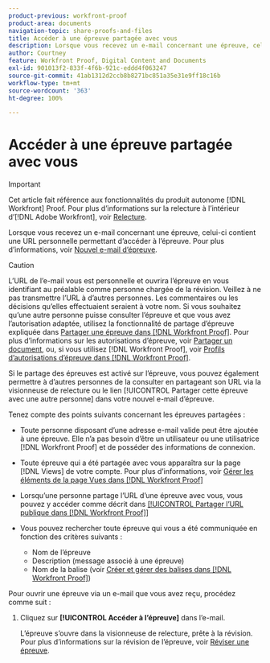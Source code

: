 ```yaml
---
product-previous: workfront-proof
product-area: documents
navigation-topic: share-proofs-and-files
title: Accéder à une épreuve partagée avec vous
description: Lorsque vous recevez un e-mail concernant une épreuve, celui-ci contient une URL personnelle permettant d’accéder à l’épreuve. Pour plus d’informations, voir Nouvel e-mail d’épreuve.
author: Courtney
feature: Workfront Proof, Digital Content and Documents
exl-id: 901013f2-833f-4f6b-921c-eddd4f063247
source-git-commit: 41ab1312d2ccb8b8271bc851a35e31e9ff18c16b
workflow-type: tm+mt
source-wordcount: '363'
ht-degree: 100%

---
```


# Accéder à une épreuve partagée avec vous

>[!IMPORTANT]
>
>Cet article fait référence aux fonctionnalités du produit autonome [!DNL Workfront] Proof. Pour plus d’informations sur la relecture à l’intérieur d’[!DNL Adobe Workfront], voir [Relecture](../../../review-and-approve-work/proofing/proofing.md).

Lorsque vous recevez un e-mail concernant une épreuve, celui-ci contient une URL personnelle permettant d’accéder à l’épreuve. Pour plus d’informations, voir [Nouvel e-mail d’épreuve](../../../workfront-proof/wp-emailsntfctns/proof-notifications-and-reminders/new-proof-email.md).

>[!CAUTION]
>
>L’URL de l’e-mail vous est personnelle et ouvrira l’épreuve en vous identifiant au préalable comme personne chargée de la révision. Veillez à ne pas transmettre l’URL à d’autres personnes. Les commentaires ou les décisions qu’elles effectuaient seraient à votre nom. Si vous souhaitez qu’une autre personne puisse consulter l’épreuve et que vous avez l’autorisation adaptée, utilisez la fonctionnalité de partage d’épreuve expliquée dans [Partager une épreuve dans  [!DNL Workfront Proof]](../../../workfront-proof/wp-work-proofsfiles/share-proofs-and-files/share-proof.md). Pour plus d’informations sur les autorisations d’épreuve, voir [Partager un document](../../../workfront-basics/grant-and-request-access-to-objects/document-permissions.md), ou, si vous utilisez [!DNL Workfront Proof], voir [Profils d’autorisations d’épreuve dans  [!DNL Workfront Proof]](../../../workfront-proof/wp-acct-admin/account-settings/proof-perm-profiles-in-wp.md).
>
>Si le partage des épreuves est activé sur l’épreuve, vous pouvez également permettre à d’autres personnes de la consulter en partageant son URL via la visionneuse de relecture ou le lien [!UICONTROL Partager cette épreuve avec une autre personne] dans votre nouvel e-mail d’épreuve.

Tenez compte des points suivants concernant les épreuves partagées :

* Toute personne disposant d’une adresse e-mail valide peut être ajoutée à une épreuve. Elle n’a pas besoin d’être un utilisateur ou une utilisatrice [!DNL Workfront Proof] et de posséder des informations de connexion.
* Toute épreuve qui a été partagée avec vous apparaîtra sur la page [!DNL Views] de votre compte. Pour plus d’informations, voir [Gérer les éléments de la page Vues dans  [!DNL Workfront Proof]](../../../workfront-proof/wp-work-proofsfiles/manage-your-work/manage-items-on-views-page.md)
* Lorsqu’une personne partage l’URL d’une épreuve avec vous, vous pouvez y accéder comme décrit dans [[!UICONTROL Partager l’URL publique dans  [!DNL Workfront Proof]]](../../../workfront-proof/wp-work-proofsfiles/share-proofs-and-files/share-public-url.md)
* Vous pouvez rechercher toute épreuve qui vous a été communiquée en fonction des critères suivants :

   * Nom de l’épreuve
   * Description (message associé à une épreuve)
   * Nom de la balise (voir [Créer et gérer des balises dans  [!DNL Workfront Proof]](../../../workfront-proof/wp-work-proofsfiles/organize-your-work/create-and-manage-tags.md))

Pour ouvrir une épreuve via un e-mail que vous avez reçu, procédez comme suit :

1. Cliquez sur **[!UICONTROL Accéder à l’épreuve]** dans l’e-mail.

   L’épreuve s’ouvre dans la visionneuse de relecture, prête à la révision. Pour plus d’informations sur la révision de l’épreuve, voir [Réviser une épreuve](../../../review-and-approve-work/proofing/reviewing-proofs-within-workfront/review-a-proof/review-a-proof.md).
